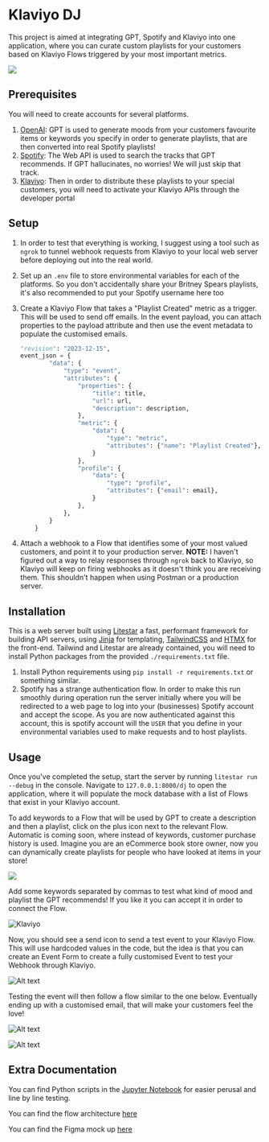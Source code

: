 # Klaviyo DJ

This project is aimed at integrating GPT, Spotify and Klaviyo into one application, where you can curate custom playlists for your customers based on Klaviyo Flows triggered by your most important metrics.

![](dev/klaviyo.png)

## Prerequisites

You will need to create accounts for several platforms.

1. [OpenAI](https://platform.openai.com/): GPT is used to generate moods from your customers favourite items or keywords you specify in order to generate playlists, that are then converted into real Spotify playlists!
2. [Spotify](https://developer.spotify.com/documentation/web-api): The Web API is used to search the tracks that GPT recommends. If GPT hallucinates, no worries! We will just skip that track.
3. [Klaviyo](https://developers.klaviyo.com/en/reference/api_overview): Then in order to distribute these playlists to your special customers, you will need to activate your Klaviyo APIs through the developer portal

## Setup

1. In order to test that everything is working, I suggest using a tool such as `ngrok` to tunnel webhook requests from Klaviyo to your local web server before deploying out into the real world.
2. Set up an `.env` file to store environmental variables for each of the platforms. So you don't accidentally share your Britney Spears playlists, it's also recommended to put your Spotify username here too
3. Create a Klaviyo Flow that takes a "Playlist Created" metric as a trigger. This will be used to send off emails. In the event payload, you can attach properties to the payload attribute and then use the event metadata to populate the customised emails.

    ``` python
    "revision": "2023-12-15",
    event_json = {
            "data": {
                "type": "event",
                "attributes": {
                    "properties": {
                        "title": title,
                        "url": url,
                        "description": description,
                    },
                    "metric": {
                        "data": {
                            "type": "metric",
                            "attributes": {"name": "Playlist Created"},
                        }
                    },
                    "profile": {
                        "data": {
                            "type": "profile",
                            "attributes": {"email": email},
                        }
                    },
                },
            }
        }
    ```

4. Attach a webhook to a Flow that identifies some of your most valued customers, and point it to your production server. __NOTE:__ I haven't figured out a way to relay responses through `ngrok` back to Klaviyo, so Klaviyo will keep on firing webhooks as it doesn't think you are receiving them. This shouldn't happen when using Postman or a production server.

## Installation

This is a web server built using [Litestar](https://litestar.dev/) a fast, performant framework for building API servers, using [Jinja](https://jinja.palletsprojects.com/en/3.0.x/templates/) for templating, [TailwindCSS](https://tailwindcss.com/) and [HTMX](https://htmx.org/) for the front-end. Tailwind and Litestar are already contained, you will need to install Python packages from the provided `./requirements.txt` file.

1. Install Python requirements using `pip install -r requirements.txt` or something similar.
2. Spotify has a strange authentication flow. In order to make this run smoothly during operation run the server initially where you will be redirected to a web page to log into your (businesses) Spotify account and accept the scope. As you are now authenticated against this account, this is spotify account will the `USER` that you define in your environmental variables used to make requests and to host playlists.

## Usage

Once you've completed the setup, start the server by running `litestar run --debug` in the console. Navigate to `127.0.0.1:8000/dj` to open the application, where it will populate the mock database with a list of Flows that exist in your Klaviyo account.

To add keywords to a Flow that will be used by GPT to create a description and then a playlist, click on the plus icon next to the relevant Flow. Automatic is coming soon, where instead of keywords, customer purchase history is used. Imagine you are an eCommerce book store owner, now you can dynamically create playlists for people who have looked at items in your store!

![](dev/add_keyword.png)

Add some keywords separated by commas to test what kind of mood and playlist the GPT recommends! If you like it you can accept it in order to connect the Flow.

![Klaviyo](dev/test_playlist.png)

Now, you should see a send icon to send a test event to your Klaviyo Flow. This will use hardcoded values in the code, but the idea is that you can create an Event Form to create a fully customised Event to test your Webhook through Klaviyo.

![Alt text](dev/test_event.png)

Testing the event will then follow a flow similar to the one below. Eventually ending up with a customised email, that will make your customers feel the love!

![Alt text](dev/event_architecture.png)

![Alt text](dev/email.png)

## Extra Documentation

You can find Python scripts in the [Jupyter Notebook]('notebooks/klaviyo_client.ipynb') for easier perusal and line by line testing.

You can find the flow architecture [here](https://app.eraser.io/workspace/gTaeQN7Ub0R4l6eG5oUt?origin=share)

You can find the Figma mock up [here](https://www.figma.com/file/2SR0z813DlVqaLcJPhJjEa/Klaviyo-DJ?type=design&node-id=0%3A1&mode=design&t=vo4dKx9SkfOaPJto-1)
